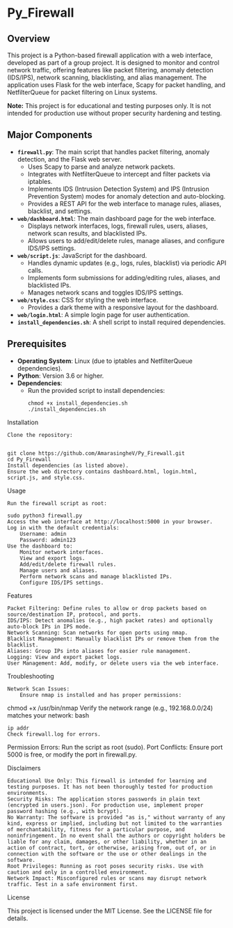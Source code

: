 # Py_Firewall

## Overview
This project is a Python-based firewall application with a web interface, developed as part of a group project. It is designed to monitor and control network traffic, offering features like packet filtering, anomaly detection (IDS/IPS), network scanning, blacklisting, and alias management. The application uses Flask for the web interface, Scapy for packet handling, and NetfilterQueue for packet filtering on Linux systems.

**Note:** This project is for educational and testing purposes only. It is not intended for production use without proper security hardening and testing.

## Major Components
- **`firewall.py`**: The main script that handles packet filtering, anomaly detection, and the Flask web server.
  - Uses Scapy to parse and analyze network packets.
  - Integrates with NetfilterQueue to intercept and filter packets via iptables.
  - Implements IDS (Intrusion Detection System) and IPS (Intrusion Prevention System) modes for anomaly detection and auto-blocking.
  - Provides a REST API for the web interface to manage rules, aliases, blacklist, and settings.
- **`web/dashboard.html`**: The main dashboard page for the web interface.
  - Displays network interfaces, logs, firewall rules, users, aliases, network scan results, and blacklisted IPs.
  - Allows users to add/edit/delete rules, manage aliases, and configure IDS/IPS settings.
- **`web/script.js`**: JavaScript for the dashboard.
  - Handles dynamic updates (e.g., logs, rules, blacklist) via periodic API calls.
  - Implements form submissions for adding/editing rules, aliases, and blacklisted IPs.
  - Manages network scans and toggles IDS/IPS settings.
- **`web/style.css`**: CSS for styling the web interface.
  - Provides a dark theme with a responsive layout for the dashboard.
- **`web/login.html`**: A simple login page for user authentication.
- **`install_dependencies.sh`**: A shell script to install required dependencies.

## Prerequisites
- **Operating System**: Linux (due to iptables and NetfilterQueue dependencies).
- **Python**: Version 3.6 or higher.
- **Dependencies**:
  - Run the provided script to install dependencies:
    ```
    chmod +x install_dependencies.sh
    ./install_dependencies.sh

Installation

    Clone the repository:
    

    git clone https://github.com/AmarasingheV/Py_Firewall.git
    cd Py_Firewall
    Install dependencies (as listed above).
    Ensure the web directory contains dashboard.html, login.html, script.js, and style.css.

Usage

    Run the firewall script as root:

    sudo python3 firewall.py
    Access the web interface at http://localhost:5000 in your browser.
    Log in with the default credentials:
        Username: admin
        Password: admin123
    Use the dashboard to:
        Monitor network interfaces.
        View and export logs.
        Add/edit/delete firewall rules.
        Manage users and aliases.
        Perform network scans and manage blacklisted IPs.
        Configure IDS/IPS settings.

Features

    Packet Filtering: Define rules to allow or drop packets based on source/destination IP, protocol, and ports.
    IDS/IPS: Detect anomalies (e.g., high packet rates) and optionally auto-block IPs in IPS mode.
    Network Scanning: Scan networks for open ports using nmap.
    Blacklist Management: Manually blacklist IPs or remove them from the blacklist.
    Aliases: Group IPs into aliases for easier rule management.
    Logging: View and export packet logs.
    User Management: Add, modify, or delete users via the web interface.

Troubleshooting

    Network Scan Issues:
        Ensure nmap is installed and has proper permissions:


chmod +x /usr/bin/nmap
Verify the network range (e.g., 192.168.0.0/24) matches your network:
bash

    ip addr
    Check firewall.log for errors.

Permission Errors: Run the script as root (sudo).
Port Conflicts: Ensure port 5000 is free, or modify the port in firewall.py.

Disclaimers

    Educational Use Only: This firewall is intended for learning and testing purposes. It has not been thoroughly tested for production environments.
    Security Risks: The application stores passwords in plain text (encrypted in users.json). For production use, implement proper password hashing (e.g., with bcrypt).
    No Warranty: The software is provided "as is," without warranty of any kind, express or implied, including but not limited to the warranties of merchantability, fitness for a particular purpose, and noninfringement. In no event shall the authors or copyright holders be liable for any claim, damages, or other liability, whether in an action of contract, tort, or otherwise, arising from, out of, or in connection with the software or the use or other dealings in the software.
    Root Privileges: Running as root poses security risks. Use with caution and only in a controlled environment.
    Network Impact: Misconfigured rules or scans may disrupt network traffic. Test in a safe environment first.

License

This project is licensed under the MIT License. See the LICENSE file for details.

